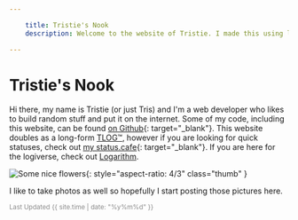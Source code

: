 ```yaml
---

    title: Tristie's Nook
    description: Welcome to the website of Tristie. I made this using love and a whole lotta markdown files.

---
```


# Tristie's Nook

Hi there, my name is Tristie (or just Tris) and I'm a web developer who likes to build random stuff and put it on the internet. Some of my code, including this website, can be found [on Github](https://github.com/Tristie){: target="_blank"}. This website doubles as a long-form [TLOG™](/tlog), however if you are looking for quick statuses, check out [my status.cafe](https://status.cafe/users/tristie){: target="_blank"}. If you are here for the logiverse, check out [Logarithm](/logarithm/).

<p></p>

![Some nice flowers](/assets/img/pinkflowers_small.webp){: style="aspect-ratio: 4/3" class="thumb" }

I like to take photos as well so hopefully I start posting those pictures here.

<small style="opacity:0.5">
    Last Updated {{ site.time | date: "%y%m%d" }}
</small>